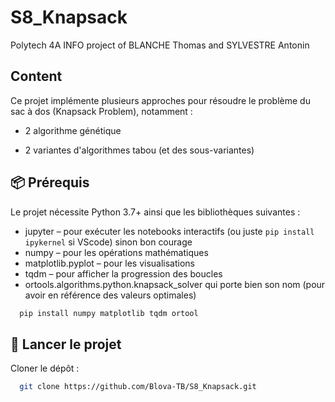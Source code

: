 # S8_Knapsack

Polytech 4A INFO project of BLANCHE Thomas and SYLVESTRE Antonin

## Content

Ce projet implémente plusieurs approches pour résoudre le problème du sac à dos (Knapsack Problem), notamment :

- 2 algorithme génétique

- 2 variantes d'algorithmes tabou (et des sous-variantes)

## 📦 Prérequis

Le projet nécessite Python 3.7+ ainsi que les bibliothèques suivantes :

- jupyter – pour exécuter les notebooks interactifs (ou juste `pip install ipykernel` si VScode) sinon bon courage
- numpy – pour les opérations mathématiques
- matplotlib.pyplot – pour les visualisations
- tqdm – pour afficher la progression des boucles
- ortools.algorithms.python.knapsack_solver qui porte bien son nom (pour avoir en référence des valeurs optimales)

```bash
  pip install numpy matplotlib tqdm ortool
```

## 🚀 Lancer le projet

Cloner le dépôt :

```bash
  git clone https://github.com/Blova-TB/S8_Knapsack.git
```
